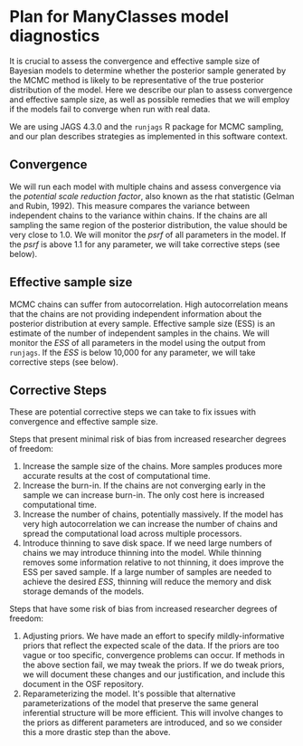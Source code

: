 # Plan for ManyClasses model diagnostics

It is crucial to assess the convergence and effective sample size of Bayesian models to determine whether the posterior sample generated by the MCMC method is likely to be representative of the true posterior distribution of the model. Here we describe our plan to assess convergence and effective sample size, as well as possible remedies that we will employ if the models fail to converge when run with real data. 

We are using JAGS 4.3.0 and the `runjags` R package for MCMC sampling, and our plan describes strategies as implemented in this software context.

## Convergence

We will run each model with multiple chains and assess convergence via the *potential scale reduction factor*, also known as the rhat statistic (Gelman and Rubin, 1992). This measure compares the variance between independent chains to the variance within chains. If the chains are all sampling the same region of the posterior distribution, the value should be very close to 1.0. We will monitor the *psrf* of all parameters in the model. If the *psrf* is above 1.1 for any parameter, we will take corrective steps (see below).

## Effective sample size

MCMC chains can suffer from autocorrelation. High autocorrelation means that the chains are not providing independent information about the posterior distribution at every sample. Effective sample size (ESS) is an estimate of the number of independent samples in the chains. We will monitor the *ESS* of all parameters in the model using the output from `runjags`. If the *ESS* is below 10,000 for any parameter, we will take corrective steps (see below).

## Corrective Steps

These are potential corrective steps we can take to fix issues with convergence and effective sample size.

Steps that present minimal risk of bias from increased researcher degrees of freedom:

1. Increase the sample size of the chains. More samples produces more accurate results at the cost of computational time.
2. Increase the burn-in. If the chains are not converging early in the sample we can increase burn-in. The only cost here is increased computational time.
3. Increase the number of chains, potentially massively. If the model has very high autocorrelation we can increase the number of chains and spread the computational load across multiple processors.
4. Introduce thinning to save disk space. If we need large numbers of chains we may introduce thinning into the model. While thinning removes some information relative to not thinning, it does improve the ESS per saved sample. If a large number of samples are needed to achieve the desired *ESS*, thinning will reduce the memory and disk storage demands of the models.

Steps that have some risk of bias from increased researcher degrees of freedom:

1. Adjusting priors. We have made an effort to specify mildly-informative priors that reflect the expected scale of the data. If the priors are too vague or too specific, convergence problems can occur. If methods in the above section fail, we may tweak the priors. If we do tweak priors, we will document these changes and our justification, and include this document in the OSF repository.
2. Reparameterizing the model. It's possible that alternative parameterizations of the model that preserve the same general inferential structure will be more efficient. This will involve changes to the priors as different parameters are introduced, and so we consider this a more drastic step than the above.

